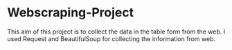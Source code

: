 # Webscraping-Project
This aim of this project is to collect the data in the table form from the web.
I used Request and BeautifulSoup for collecting the information from web.

